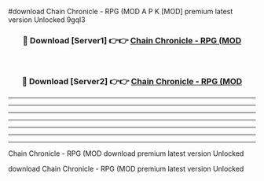#download Chain Chronicle - RPG (MOD A P K [MOD] premium latest version Unlocked 9gql3 



<div align="center">
<h3>🔴 Download [Server1] 👉👉 <a href="https://apkdownload3.web.app/">Chain Chronicle - RPG (MOD</a></h3><br>

<h3>🔴 Download [Server2] 👉👉 <a href="https://apkdownload3.web.app/">Chain Chronicle - RPG (MOD</a></h3>
</div>





----------------------------------------------------------

----------------------------------------------------------

----------------------------------------------------------

----------------------------------------------------------

----------------------------------------------------------

----------------------------------------------------------

----------------------------------------------------------

Chain Chronicle - RPG (MOD download premium latest version Unlocked

download Chain Chronicle - RPG (MOD premium latest version Unlocked
